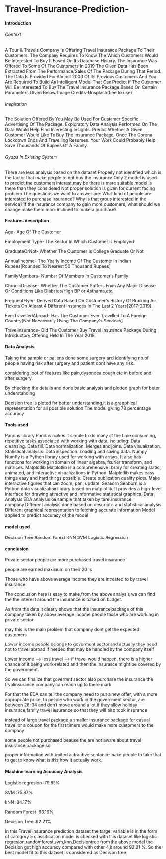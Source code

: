 # Travel-Insurance-Prediction-
#### Introduction
###### Context
A Tour & Travels Company Is Offering Travel Insurance Package To Their Customers. The Company Requires To Know The Which Customers Would Be Interested To Buy It Based On Its Database History. The Insurance Was Offered To Some Of The Customers In 2019 The Given Data Has Been Extracted From The Performance/Sales Of The Package During That Period. The Data Is Provided For Almost 2000 Of Its Previous Customers And You Are Required To Build An Intelligent Model That Can Predict If The Customer Will Be Interested To Buy The Travel Insurance Package Based On Certain Parameters Given Below. Image Credits-Unsplash(free to use)

###### Inspiration
The Solution Offered By You May Be Used For Customer Specific Advertising Of The Package. Exploratory Data Analysis Performed On The Data Would Help Find Interesting Insights. Predict Whether A Given Customer Would Like To Buy The Insurance Package, Once The Corona Lockdown Ends And Travelling Resumes. Your Work Could Probably Help Save Thousands Of Rupees Of A Family.

###### Gyaps In Existing System
There are less analysis based on the dataset
Properly not identified which is the factor that make people to not buy the insurance
Only 2 model is used to predict the customers interest,may be there is more suitable model is there than they considered
Not proper solution is given for current facing problem
The questions we want to answer are:
What kind of people are interested to purchase insurance?
Why is that group interested in the service?
If the insurance company to gain more customers, what should we change make them more inclined to make a purchase?

#### Features description
Age- Age Of The Customer

Employment Type- The Sector In Which Customer Is Employed

GraduateOrNot- Whether The Customer Is College Graduate Or Not

AnnualIncome- The Yearly Income Of The Customer In Indian Rupees[Rounded To Nearest 50 Thousand Rupees]

FamilyMembers- Number Of Members In Customer's Family

ChronicDisease- Whether The Customer Suffers From Any Major Disease Or Conditions Like Diabetes/High BP or Asthama,etc.

FrequentFlyer- Derived Data Based On Customer's History Of Booking Air Tickets On Atleast 4 Different Instances In The Last 2 Years[2017-2019].

EverTravelledAbroad- Has The Customer Ever Travelled To A Foreign Country[Not Necessarily Using The Company's Services]

TravelInsurance- Did The Customer Buy Travel Insurance Package During Introductory Offering Held In The Year 2019.


#### Data Analysis
Taking the sample or patiens done some surgery and identifying no.of people having risk after surgery and patient dont have any risk.

considering loot of features like pain,dyspnoea,cough etc in before and after surgery.

By checking the details and done basic analysis and plotted graph for beter understanding

Decision tree is ploted for better understanding,it is a grapphical representation for all possible solution The model giving 78 percentage accuracy

#### Tools used
Pandas library
Pandas makes it simple to do many of the time consuming, repetitive tasks associated with working with data, including:
Data cleansing.
Data fill.
Data normalization.
Merges and joins.
Data visualization.
Statistical analysis.
Data inspection.
Loading and saving data.
Numpy
NumPy is a Python library used for working with arrays.
It also has functions for working in domain of linear algebra, fourier transform, and matrices.
Matplotlib
Matplotlib is a comprehensive library for creating static, animated, and interactive visualizations in Python.
Matplotlib makes easy things easy and hard things possible.
Create publication quality plots. Make interactive figures that can zoom, pan, update.
Seaborn
Seaborn is a Python data visualization library based on matplotlib.
It provides a high-level interface for drawing attractive and informative statistical graphics.
Data Analysis
EDA analysis on sample that taken by tarel insurance company.Different analysis done based on descriptic and statistical analysis
Different graphical representation to fetching accurate information
Model applied to predict accuracy of the model

#### model used
Decision Tree
Random Forest
KNN
SVM
Logistic Regression


#### conclusion
Private sector people are more purchased travel insurance

people are earned maximum on their 20 's

Those who have above average income they are intrested to by travel insurance

The conclusion here is easy to make,from the above analysis we can find the the interest around the insurance is based on budget.

As from the data it clearly shows that the insurance package of this company taken by above average income people those who are working in private sector

may this is the main problem that company dont get the expected customers

Lower income people belongs to goverment sector,and actually they need not to travel abroad if needed that may be handled by the company itself

Lower income --> less travel --> if travel would happen, there is a higher chance of it being work-related and then the insurance might be covered by the government.

So we can finalize that govermnt sector also purchase the insurance the trvalinsurance company can reach up to there mark

For that the EDA can tell the company need to put a new offer, with a more appropriate price, to people who work in the government sector, are between 26-34 and don't move around a lot.if they allow holiday insurance,family travel insurance so that they will also took insurance

instead of large travel package a smaller insurance package for casual travel or a coupon for the first timers would make more customers to the company

some people not purchased beause the are not aware about travel insurance package so

proper information with limited actractive sentance make people to take that to get to know what is this how it actually work.

#### Machine learning Accuracy Analysis
Logistic regresion :79.89%

SVM :75.87%

kNN :84.17%

Random Forest :83.16%

Decision Tree :92.21%

In this Travel insurance prediction dataset the target variable is in the form of catogory
5 classification model is checked with this dataset like logistic regresion,randomforest,svm,knn,Decisiontree
from the above model the Decision got high accuracy compared with other 4,it around 92.21 %.
So the best model fit to this dataset is considered as Decision tree
